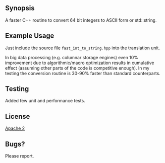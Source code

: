 ## Synopsis

A faster C++ routine to convert 64 bit integers to ASCII form or std::string.

## Example Usage

Just include the source file `fast_int_to_string.hpp` into the translation unit.

In big data processing (e.g. columnar storage engines) even 10% improvement due to algorithmic/macro optimization results in cumulative effect (assuming other parts of the code is competitive enough). In my testing the conversion routine is 30-90% faster than standard counterparts.

## Testing

Added few unit and performance tests.

## License

[Apache 2](http://www.apache.org/licenses/LICENSE-2.0)

## Bugs?
Please report.
